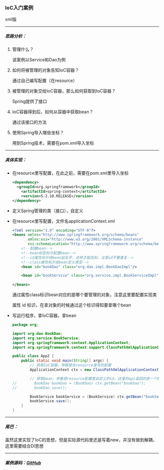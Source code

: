 ### IoC入门案例

xml版

---------------------

##### 思路分析：

1. 管理什么？

   该案例以Service和Dao为例

2. 如何将被管理的对象告知IoC容器？

   通过自己编写配置（在resource）

3. 被管理的对象交给IoC容器，那么如何获取到IoC容器？

   Spring提供了接口

4. IoC容器得到后，如何从容器中获取bean？

   通过该接口的方法

5. 使用Spring导入哪些坐标？

   用到Spring技术，需要在pom.xml导入坐标

----------------

##### 具体实现：

- 在resource里写配置，在此之前，需要在pom.xml里导入坐标

  ```xml
  <dependency>
  	<groupId>org.springframework</groupId>
      <artifactId>spring-context</artifactId>
      <version>5.2.10.RELEASE</version>
  </dependency>
  ```

- 定义Spring管理的类（接口），自定义

- 在resource里写配置，文件名applicationContext.xml

  ```xml
  <?xml version="1.0" encoding="UTF-8"?>
  <beans xmlns="http://www.springframework.org/schema/beans"
         xmlns:xsi="http://www.w3.org/2001/XMLSchema-instance"
         xsi:schemaLocation="http://www.springframework.org/schema/beans http://www.springframework.org/schema/beans/spring-beans.xsd">
      <!--配置bean-->
      <!--bean标签标示配置bean-->
      <!--id属性标示给bean起名字，这样才能找到，注意id不要重复-->
      <!--class属性标示给bean定义类型-->
      <bean id="bookDao" class="org.dao.impl.BookDaoImpl"/>
  
      <bean id="bookService" class="org.service.impl.BookServiceImpl"/>
      
  </beans>
  ```

  通过属性class标识bean对应的是哪个要管理的对象，注意这里要配置实现类

  属性 id 标识，在拿对象的时候通过这个标识得知要拿哪个bean

- 写运行程序，拿IoC容器，拿bean

  ```java
  package org;
  
  import org.dao.BookDao;
  import org.service.BookService;
  import org.springframework.context.ApplicationContext;
  import org.springframework.context.support.ClassPathXmlApplicationContext;
  
  public class App2 {
      public static void main(String[] args) {
          // 获取IoC容器，参数是在resource里写的配置
          ApplicationContext ctx = new ClassPathXmlApplicationContext("applicationContext.xml");
  
          // 获取bean，参数是resource配置里自定义的id，这里的api返回的是一个Object
  //        BookDao bookDao = (BookDao) ctx.getBean("bookDao");
  //        bookDao.save();
  
          BookService bookService = (BookService) ctx.getBean("bookService");
          bookService.save();
      }
  }
  ```

------------

##### 尾巴：

虽然这里实现了IoC的思想，但是实际源代码里还是写着new，并没有做到解耦，这里需要结合DI思想

-----------

##### 案例源码：[GitHub](https://github.com/dddl-z/Spring_Study)

